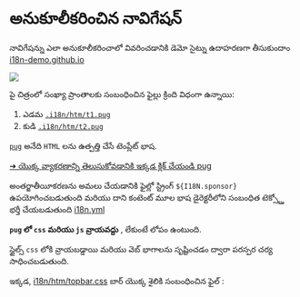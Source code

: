 # అనుకూలీకరించిన నావిగేషన్

నావిగేషన్ను ఎలా అనుకూలీకరించాలో వివరించడానికి డెమో సైట్ను ఉదాహరణగా తీసుకుందాం [i18n-demo.github.io](//i18n-demo.github.io)

![](https://p.3ti.site/1731036697.avif)

పై చిత్రంలో సంఖ్యా ప్రాంతాలకు సంబంధించిన ఫైల్లు క్రింది విధంగా ఉన్నాయి:

1. ఎడమ [`.i18n/htm/t1.pug`](https://github.com/i18n-site/demo.i18n.site/blob/main/.i18n/htm/t1.pug)
2. కుడి [`.i18n/htm/t2.pug`](https://github.com/i18n-site/demo.i18n.site/blob/main/.i18n/htm/t2.pug)

[`pug`](https://pugjs.org) అనేది `HTML` లను ఉత్పత్తి చేసే టెంప్లేట్ భాష.

[➔ యొక్క వ్యాకరణాన్ని తెలుసుకోవడానికి ఇక్కడ క్లిక్ చేయండి pug](https://pugjs.org)

అంతర్జాతీయీకరణను అమలు చేయడానికి ఫైల్లో స్ట్రింగ్ `${I18N.sponsor}` ఉపయోగించబడుతుంది మరియు దాని కంటెంట్ మూల భాష డైరెక్టరీలోని సంబంధిత టెక్స్ట్తో భర్తీ చేయబడుతుంది [i18n.yml](https://github.com/i18n-site/demo.i18n.site/blob/main/en/i18n.yml)

**`pug` లో `css` మరియు `js` వ్రాయవద్దు** , లేకుంటే లోపం ఉంటుంది.

స్టైల్స్ `css` లోకి వ్రాయబడ్డాయి మరియు వెబ్ భాగాలను సృష్టించడం ద్వారా పరస్పర చర్య సాధించబడుతుంది.

ఇక్కడ, [i18n/htm/topbar.css](https://github.com/i18n-site/demo.i18n.site/blob/main/.i18n/htm/topbar.css) బార్ యొక్క శైలికి సంబంధించిన ఫైల్ :